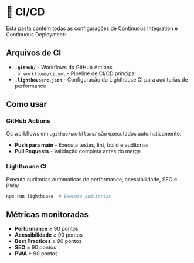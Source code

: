 # 🔄 CI/CD

Esta pasta contém todas as configurações de Continuous Integration e Continuous Deployment:

## Arquivos de CI

- **`.github/`** - Workflows do GitHub Actions
  - `workflows/ci.yml` - Pipeline de CI/CD principal
- **`.lighthouserc.json`** - Configuração do Lighthouse CI para auditorias de performance

## Como usar

### GitHub Actions
Os workflows em `.github/workflows/` são executados automaticamente:
- **Push para main** - Executa testes, lint, build e auditorias
- **Pull Requests** - Validação completa antes do merge

### Lighthouse CI
Executa auditorias automáticas de performance, acessibilidade, SEO e PWA:

```bash
npm run lighthouse  # Executa auditorias
```

## Métricas monitoradas

- **Performance** ≥ 90 pontos
- **Acessibilidade** ≥ 90 pontos
- **Best Practices** ≥ 90 pontos
- **SEO** ≥ 90 pontos
- **PWA** ≥ 90 pontos
